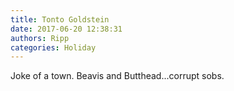 ```yaml
---
title: Tonto Goldstein
date: 2017-06-20 12:38:31
authors: Ripp
categories: Holiday
---
```


 Joke of a town. Beavis and Butthead...corrupt sobs.
